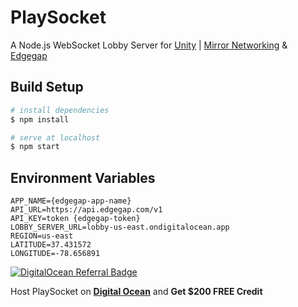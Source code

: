 # PlaySocket
A Node.js WebSocket Lobby Server for [Unity](https://unity.com/) | [Mirror Networking](https://mirror-networking.com/) & [Edgegap](https://edgegap.com/)
  
## Build Setup

``` bash
# install dependencies
$ npm install

# serve at localhost
$ npm start
```

## Environment Variables
```
APP_NAME={edgegap-app-name}
API_URL=https://api.edgegap.com/v1
API_KEY=token {edgegap-token}
LOBBY_SERVER_URL=lobby-us-east.ondigitalocean.app
REGION=us-east
LATITUDE=37.431572
LONGITUDE=-78.656891
```

[![DigitalOcean Referral Badge](https://web-platforms.sfo2.cdn.digitaloceanspaces.com/WWW/Badge%201.svg)](https://www.digitalocean.com/?refcode=b1323ea53cb5&utm_campaign=Referral_Invite&utm_medium=Referral_Program&utm_source=badge)

Host PlaySocket on **[Digital Ocean](https://m.do.co/c/b1323ea53cb5)** and **Get $200 FREE Credit**


